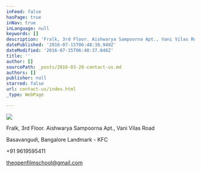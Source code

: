 ```yaml
---
inFeed: false
hasPage: true
inNav: true
inLanguage: null
keywords: []
description: 'Fralk, 3rd Floor. Aishwarya Sampoorna Apt., Vani Vilas Road '
datePublished: '2016-07-15T06:48:38.949Z'
dateModified: '2016-07-15T06:48:37.046Z'
title: ''
author: []
sourcePath: _posts/2016-03-28-contact-us.md
authors: []
publisher: null
starred: false
url: contact-us/index.html
_type: WebPage

---
```

![](https://the-grid-user-content.s3-us-west-2.amazonaws.com/5f916d99-e612-4929-b674-d126b7a71941.jpg)

Fralk, 3rd Floor. Aishwarya Sampoorna Apt., Vani Vilas Road 

Basavangudi, Bangalore Landmark - KFC 

+91 9619595411 

theopenfilmschool@gmail.com